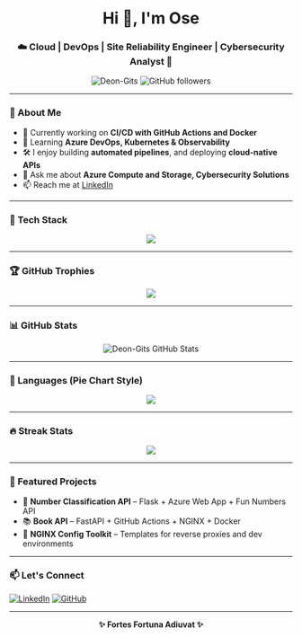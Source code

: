 <h1 align="center">Hi 👋, I'm Ose</h1>
<h3 align="center">☁️ Cloud | DevOps | Site Reliability Engineer | Cybersecurity Analyst 🚀</h3>

<p align="center">
  <img src="https://komarev.com/ghpvc/?username=Deon-Gits&label=Profile%20views&color=0e75b6&style=flat" alt="Deon-Gits" />
  <img src="https://img.shields.io/github/followers/Deon-Gits?label=Follow&style=social" alt="GitHub followers" />
</p>

---

### 💼 About Me

- 🔭 Currently working on **CI/CD with GitHub Actions and Docker**
- 🌱 Learning **Azure DevOps, Kubernetes & Observability**
- 🛠 I enjoy building **automated pipelines**, and deploying **cloud-native APIs**
- 💬 Ask me about **Azure Compute and Storage, Cybersecurity Solutions**
- 📫 Reach me at [LinkedIn](https://www.linkedin.com/in/osemedua-umunna)

---

### 🧰 Tech Stack

<p align="center">
  <img src="https://skillicons.dev/icons?i=azure,docker,linux,githubactions,nginx,python,flask,fastapi,git,vscode" />
</p>

---

### 🏆 GitHub Trophies

<p align="center">
  <img src="https://github-profile-trophy.vercel.app/?username=Deon-Gits&theme=monokai&no-frame=true&column=7&margin-w=10" />
</p>

---

### 📊 GitHub Stats

<p align="center">
  <img src="https://github-readme-activity-graph.vercel.app/graph?username=Deon-Gits&theme=tokyo-night&hide_border=true" alt="Deon-Gits GitHub Stats" />
</p>

---

### 🥧 Languages (Pie Chart Style)

<p align="center">
  <img src="https://github-readme-stats.vercel.app/api/top-langs/?username=Deon-Gits&layout=pie&theme=tokyonight&hide_border=true" />
</p>

---

### 🔥 Streak Stats

<p align="center">
  <img src="https://github-readme-streak-stats.herokuapp.com/?user=Deon-Gits&theme=tokyonight&hide_border=true" />
</p>


---

### 🧪 Featured Projects

- 🔢 **Number Classification API** – Flask + Azure Web App + Fun Numbers API
- 📚 **Book API** – FastAPI + GitHub Actions + NGINX + Docker
- 🧰 **NGINX Config Toolkit** – Templates for reverse proxies and dev environments

---

### 📫 Let's Connect

[![LinkedIn](https://img.shields.io/badge/LinkedIn-0077B5?style=flat&logo=linkedin&logoColor=white)](https://www.linkedin.com/in/osemedua-umunna)
[![GitHub](https://img.shields.io/badge/GitHub-181717?style=flat&logo=github&logoColor=white)](https://github.com/Deon-Gits)

---

<p align="center"><b>✨ Fortes Fortuna Adiuvat ✨</b></p>
